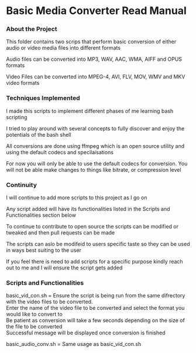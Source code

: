 # Basic Media Converter Read Manual

### About the Project

This folder contains two scrips that perform basic conversion of either audio or video media files into different formats

Audio files can be converted into MP3, WAV, AAC, WMA, AIFF and OPUS formats

Video Files can be converted into MPEG-4, AVI, FLV, MOV, WMV and MKV video formats 

### Techniques Implemented

I made this scripts to implement different phases of me learning bash scripting

I tried to play around with several concepts to fully discover and enjoy the potentials of the bash shell 

All conversions are done using ffmpeg which is an open source utility and using the default codecs and specilaisations

For now you will only be able to use the default codecs for conversion. You will not be able make changes to things like bitrate, or compression level 

### Continuity
I will continue to add more scripts to this project as I go on

Any script added will have its functionalities listed in the Scripts and Functionalities section below

To continue to contribute to open source the scripts can be modified or tweaked and then pull requests can be made 

The scripts can aslo be modifeid to users specific taste so they can be used in ways best suiting to the user

If you feel there is need to add scripts for a specific purpose kindly reach out to me and I will ensure the script gets added 

### Scripts and Functionalities
basic_vid_con.sh = Ensure the script is being run from the same difrectory with the video files to be converted. <br>
Enter the name of the video file to be converted and select the format you would like to convert to <br>
Be patient as conversion will take a few seconds depending on the size of the file to be converted <br>
Successful message will be displayed once conversion is finished <br>

basic_audio_conv.sh = Same usage as basic_vid_con.sh <br>
 


